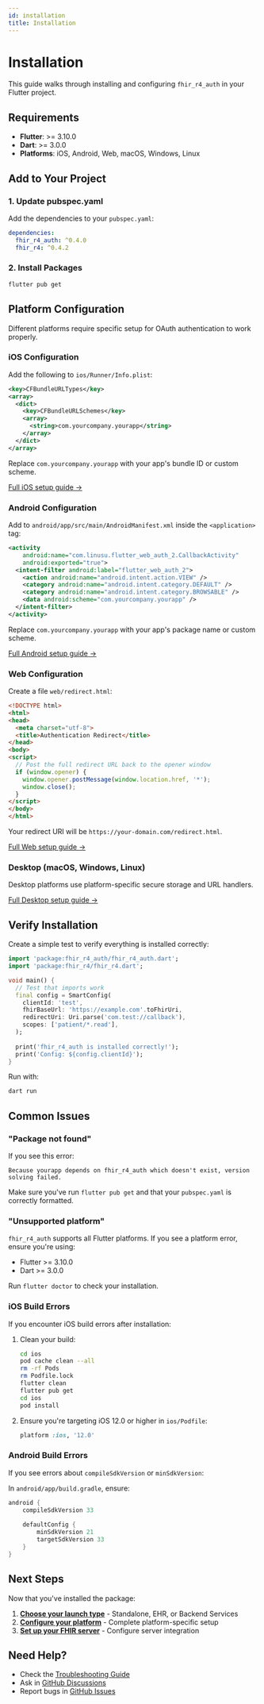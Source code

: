 ```yaml
---
id: installation
title: Installation
---
```


# Installation

This guide walks through installing and configuring `fhir_r4_auth` in your Flutter project.

## Requirements

- **Flutter**: >= 3.10.0
- **Dart**: >= 3.0.0
- **Platforms**: iOS, Android, Web, macOS, Windows, Linux

## Add to Your Project

### 1. Update pubspec.yaml

Add the dependencies to your `pubspec.yaml`:

```yaml
dependencies:
  fhir_r4_auth: ^0.4.0
  fhir_r4: ^0.4.2
```

### 2. Install Packages

```bash
flutter pub get
```

## Platform Configuration

Different platforms require specific setup for OAuth authentication to work properly.

### iOS Configuration

Add the following to `ios/Runner/Info.plist`:

```xml
<key>CFBundleURLTypes</key>
<array>
  <dict>
    <key>CFBundleURLSchemes</key>
    <array>
      <string>com.yourcompany.yourapp</string>
    </array>
  </dict>
</array>
```

Replace `com.yourcompany.yourapp` with your app's bundle ID or custom scheme.

[Full iOS setup guide →](platform/ios)

### Android Configuration

Add to `android/app/src/main/AndroidManifest.xml` inside the `<application>` tag:

```xml
<activity
    android:name="com.linusu.flutter_web_auth_2.CallbackActivity"
    android:exported="true">
  <intent-filter android:label="flutter_web_auth_2">
    <action android:name="android.intent.action.VIEW" />
    <category android:name="android.intent.category.DEFAULT" />
    <category android:name="android.intent.category.BROWSABLE" />
    <data android:scheme="com.yourcompany.yourapp" />
  </intent-filter>
</activity>
```

Replace `com.yourcompany.yourapp` with your app's package name or custom scheme.

[Full Android setup guide →](platform/android)

### Web Configuration

Create a file `web/redirect.html`:

```html
<!DOCTYPE html>
<html>
<head>
  <meta charset="utf-8">
  <title>Authentication Redirect</title>
</head>
<body>
<script>
  // Post the full redirect URL back to the opener window
  if (window.opener) {
    window.opener.postMessage(window.location.href, '*');
    window.close();
  }
</script>
</body>
</html>
```

Your redirect URI will be `https://your-domain.com/redirect.html`.

[Full Web setup guide →](platform/web)

### Desktop (macOS, Windows, Linux)

Desktop platforms use platform-specific secure storage and URL handlers.

[Full Desktop setup guide →](platform/desktop)

## Verify Installation

Create a simple test to verify everything is installed correctly:

```dart
import 'package:fhir_r4_auth/fhir_r4_auth.dart';
import 'package:fhir_r4/fhir_r4.dart';

void main() {
  // Test that imports work
  final config = SmartConfig(
    clientId: 'test',
    fhirBaseUrl: 'https://example.com'.toFhirUri,
    redirectUri: Uri.parse('com.test://callback'),
    scopes: ['patient/*.read'],
  );
  
  print('fhir_r4_auth is installed correctly!');
  print('Config: ${config.clientId}');
}
```

Run with:
```bash
dart run
```

## Common Issues

### "Package not found"

If you see this error:
```
Because yourapp depends on fhir_r4_auth which doesn't exist, version solving failed.
```

Make sure you've run `flutter pub get` and that your `pubspec.yaml` is correctly formatted.

### "Unsupported platform"

`fhir_r4_auth` supports all Flutter platforms. If you see a platform error, ensure you're using:
- Flutter >= 3.10.0
- Dart >= 3.0.0

Run `flutter doctor` to check your installation.

### iOS Build Errors

If you encounter iOS build errors after installation:

1. Clean your build:
   ```bash
   cd ios
   pod cache clean --all
   rm -rf Pods
   rm Podfile.lock
   flutter clean
   flutter pub get
   cd ios
   pod install
   ```

2. Ensure you're targeting iOS 12.0 or higher in `ios/Podfile`:
   ```ruby
   platform :ios, '12.0'
   ```

### Android Build Errors

If you see errors about `compileSdkVersion` or `minSdkVersion`:

In `android/app/build.gradle`, ensure:
```gradle
android {
    compileSdkVersion 33
    
    defaultConfig {
        minSdkVersion 21
        targetSdkVersion 33
    }
}
```

## Next Steps

Now that you've installed the package:

1. **[Choose your launch type](standalone-launch)** - Standalone, EHR, or Backend Services
2. **[Configure your platform](platform/ios)** - Complete platform-specific setup
3. **[Set up your FHIR server](servers/epic)** - Configure server integration

## Need Help?

- Check the [Troubleshooting Guide](troubleshooting)
- Ask in [GitHub Discussions](https://github.com/fhirfli/fhir_r4_auth/discussions)
- Report bugs in [GitHub Issues](https://github.com/fhirfli/fhir_r4_auth/issues)